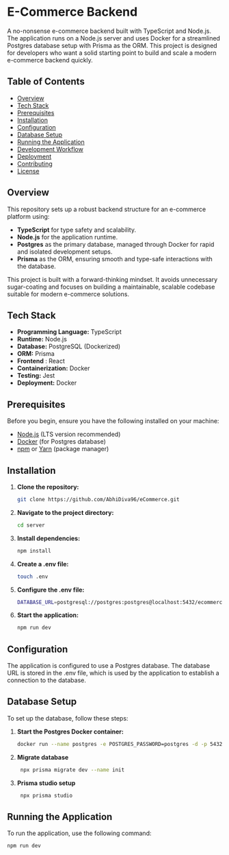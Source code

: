 # E-Commerce Backend

A no-nonsense e-commerce backend built with TypeScript and Node.js. The application runs on a Node.js server and uses Docker for a streamlined Postgres database setup with Prisma as the ORM. This project is designed for developers who want a solid starting point to build and scale a modern e-commerce backend quickly.

## Table of Contents

- [Overview](#overview)
- [Tech Stack](#tech-stack)
- [Prerequisites](#prerequisites)
- [Installation](#installation)
- [Configuration](#configuration)
- [Database Setup](#database-setup)
- [Running the Application](#running-the-application)
- [Development Workflow](#development-workflow)
- [Deployment](#deployment)
- [Contributing](#contributing)
- [License](#license)

## Overview

This repository sets up a robust backend structure for an e-commerce platform using:
- **TypeScript** for type safety and scalability.
- **Node.js** for the application runtime.
- **Postgres** as the primary database, managed through Docker for rapid and isolated development setups.
- **Prisma** as the ORM, ensuring smooth and type-safe interactions with the database.

This project is built with a forward-thinking mindset. It avoids unnecessary sugar-coating and focuses on building a maintainable, scalable codebase suitable for modern e-commerce solutions.

## Tech Stack

- **Programming Language:** TypeScript
- **Runtime:** Node.js
- **Database:** PostgreSQL (Dockerized)
- **ORM:** Prisma
- **Frontend** : React
- **Containerization:** Docker
- **Testing:** Jest
- **Deployment:** Docker

## Prerequisites

Before you begin, ensure you have the following installed on your machine:

- [Node.js](https://nodejs.org/) (LTS version recommended)
- [Docker](https://www.docker.com/) (for Postgres database)
- [npm](https://www.npmjs.com/) or [Yarn](https://yarnpkg.com/) (package manager)

## Installation

1. **Clone the repository:**

   ```bash
   git clone https://github.com/AbhiDiva96/eCommerce.git
   ```

2. **Navigate to the project directory:**

   ```bash
   cd server
   ```
3. **Install dependencies:**

   ```bash
   npm install
   ```

4. **Create a .env file:**

   ```bash
   touch .env
   ```

5. **Configure the .env file:**

   ```bash
   DATABASE_URL=postgresql://postgres:postgres@localhost:5432/ecommerce
   ```

6. **Start the application:**

   ```bash
   npm run dev
   ```

## Configuration

The application is configured to use a Postgres database. The database URL is stored in the .env file, which is used by the application to establish a connection to the database.

## Database Setup

To set up the database, follow these steps:

1. **Start the Postgres Docker container:**

   ```bash
   docker run --name postgres -e POSTGRES_PASSWORD=postgres -d -p 5432:5432 postgres
   ```

2. **Migrate database**

   ```bash
    npx prisma migrate dev --name init
   ```

3. **Prisma studio setup**

   ```bash
    npx prisma studio
   ```

## Running the Application

To run the application, use the following command:

```bash
npm run dev
```

